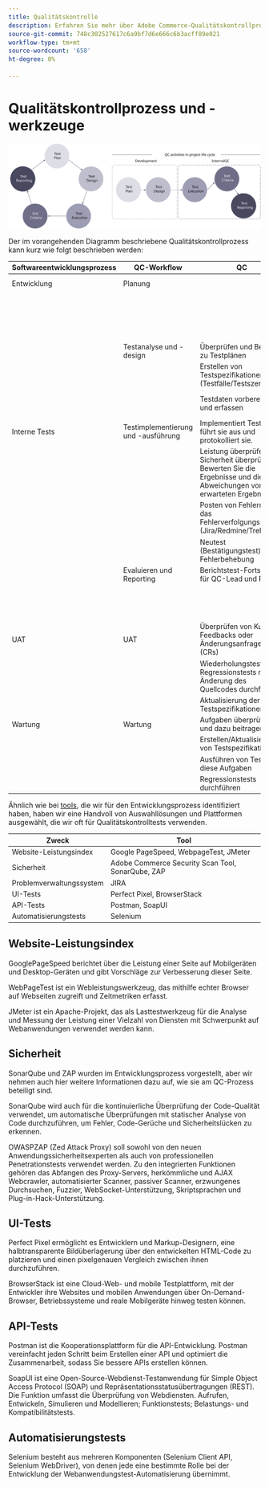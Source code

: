 ```yaml
---
title: Qualitätskontrolle
description: Erfahren Sie mehr über Adobe Commerce-Qualitätskontrollprozesse im Zusammenhang mit Implementierungsprojekten.
source-git-commit: 748c302527617c6a9bf7d6e666c6b3acff89e021
workflow-type: tm+mt
source-wordcount: '658'
ht-degree: 0%

---
```



# Qualitätskontrollprozess und -werkzeuge

![Prozessdiagramm zur Qualitätskontrolle](../../assets/playbooks/quality-control-diagram.svg)

Der im vorangehenden Diagramm beschriebene Qualitätskontrollprozess kann kurz wie folgt beschrieben werden:

<table>
<thead>
  <tr>
    <th>Softwareentwicklungsprozess</th>
    <th>QC-Workflow</th>
    <th>QC</th>
    <th>QC Leader</th>
  </tr>
</thead>
<tbody>
  <tr>
    <td>Entwicklung</td>
    <td>Planung</td>
    <td></td>
    <td>Überprüfen und Beiträge zu Testplänen</td>
  </tr>
  <tr>
    <td></td>
    <td></td>
    <td></td>
    <td>Erstellen von Testspezifikationen (Testfälle/Testszenarien)</td>
  </tr>
  <tr>
    <td></td>
    <td></td>
    <td></td>
    <td>Testdaten vorbereiten und erfassen</td>
  </tr>
  <tr>
    <td></td>
    <td>Testanalyse und -design</td>
    <td>Überprüfen und Beiträge zu Testplänen</td>
    <td>Vorbereitung, Spezifikationen</td>
  </tr>
  <tr>
    <td></td>
    <td></td>
    <td>Erstellen von Testspezifikationen (Testfälle/Testszenarien)</td>
    <td>Eine Teststrategie für das Projekt schreiben oder überprüfen</td>
  </tr>
  <tr>
    <td></td>
    <td></td>
    <td>Testdaten vorbereiten und erfassen</td>
    <td> Leitung, Leitung und Überwachung der Analyse, des Designs</td>
  </tr>
  <tr>
    <td>Interne Tests</td>
    <td>Testimplementierung und -ausführung</td>
    <td>Implementiert Tests, führt sie aus und protokolliert sie.</td>
    <td>Überwachung der Implementierung und Durchführung der Tests</td>
  </tr>
  <tr>
    <td></td>
    <td></td>
    <td>Leistung überprüfen und Sicherheit überprüfen - Bewerten Sie die Ergebnisse und die Abweichungen von den erwarteten Ergebnissen.</td>
    <td>Sicherstellen der Rückverfolgbarkeit der Tests auf Testbasis und Behalten der Fehler im Fehlerverfolgungssystem im Auge</td>
  </tr>
  <tr>
    <td></td>
    <td></td>
    <td>Posten von Fehlern in das Fehlerverfolgungssystem (Jira/Redmine/Trello)</td>
    <td>Priorisieren/Planen von Tests zur Anpassung an die vom PM definierte Projektplanung</td>
  </tr>
  <tr>
    <td></td>
    <td></td>
    <td>Neutest (Bestätigungstest) nach Fehlerbehebung</td>
    <td></td>
  </tr>
  <tr>
    <td></td>
    <td>Evaluieren und Reporting</td>
    <td>Berichtstest-Fortschritt für QC-Lead und PM</td>
    <td>Bewerten von Testergebnissen und Fortschritt</td>
  </tr>
  <tr>
    <td></td>
    <td></td>
    <td></td>
    <td>Schreiben Sie Testzusammenfassungsberichte anhand der während des Tests gesammelten Informationen.</td>
  </tr>
  <tr>
    <td>UAT</td>
    <td>UAT</td>
    <td>Überprüfen von Kunden-Feedbacks oder Änderungsanfragen (CRs)</td>
    <td>Folgemaßnahmen</td>
  </tr>
  <tr>
    <td></td>
    <td></td>
    <td>Wiederholungstests und Regressionstests nach Änderung des Quellcodes durchführen</td>
    <td>Steuern</td>
  </tr>
  <tr>
    <td></td>
    <td></td>
    <td>Aktualisierung der Testspezifikationen</td>
    <td></td>
  </tr>
  <tr>
    <td>Wartung</td>
    <td>Wartung</td>
    <td>Aufgaben überprüfen und dazu beitragen</td>
    <td>Zeit für Aufgaben überprüfen und schätzen</td>
  </tr>
  <tr>
    <td></td>
    <td></td>
    <td>Erstellen/Aktualisieren von Testspezifikationen</td>
    <td>Fortschritt der Folgetests</td>
  </tr>
  <tr>
    <td></td>
    <td></td>
    <td>Ausführen von Tests für diese Aufgaben</td>
    <td></td>
  </tr>
  <tr>
    <td></td>
    <td></td>
    <td>Regressionstests durchführen</td>
    <td></td>
  </tr>
</tbody>
</table>

Ähnlich wie bei [tools](project-management-tools.md), die wir für den Entwicklungsprozess identifiziert haben, haben wir eine Handvoll von Auswahllösungen und Plattformen ausgewählt, die wir oft für Qualitätskontrolltests verwenden.

| Zweck | Tool |
|---------------------------|---------------------------------------------------|
| Website-Leistungsindex | Google PageSpeed, WebpageTest, JMeter |
| Sicherheit | Adobe Commerce Security Scan Tool, SonarQube, ZAP |
| Problemverwaltungssystem | JIRA |
| UI-Tests | Perfect Pixel, BrowserStack |
| API-Tests | Postman, SoapUI |
| Automatisierungstests | Selenium |


## Website-Leistungsindex

GooglePageSpeed berichtet über die Leistung einer Seite auf Mobilgeräten und Desktop-Geräten und gibt Vorschläge zur Verbesserung dieser Seite.

WebPageTest ist ein Webleistungswerkzeug, das mithilfe echter Browser auf Webseiten zugreift und Zeitmetriken erfasst.

JMeter ist ein Apache-Projekt, das als Lasttestwerkzeug für die Analyse und Messung der Leistung einer Vielzahl von Diensten mit Schwerpunkt auf Webanwendungen verwendet werden kann.

## Sicherheit

SonarQube und ZAP wurden im Entwicklungsprozess vorgestellt, aber wir nehmen auch hier weitere Informationen dazu auf, wie sie am QC-Prozess beteiligt sind.

SonarQube wird auch für die kontinuierliche Überprüfung der Code-Qualität verwendet, um automatische Überprüfungen mit statischer Analyse von Code durchzuführen, um Fehler, Code-Gerüche und Sicherheitslücken zu erkennen.

OWASPZAP (Zed Attack Proxy) soll sowohl von den neuen Anwendungssicherheitsexperten als auch von professionellen Penetrationstests verwendet werden. Zu den integrierten Funktionen gehören das Abfangen des Proxy-Servers, herkömmliche und AJAX Webcrawler, automatisierter Scanner, passiver Scanner, erzwungenes Durchsuchen, Fuzzier, WebSocket-Unterstützung, Skriptsprachen und Plug-in-Hack-Unterstützung.

## UI-Tests

Perfect Pixel ermöglicht es Entwicklern und Markup-Designern, eine halbtransparente Bildüberlagerung über den entwickelten HTML-Code zu platzieren und einen pixelgenauen Vergleich zwischen ihnen durchzuführen.

BrowserStack ist eine Cloud-Web- und mobile Testplattform, mit der Entwickler ihre Websites und mobilen Anwendungen über On-Demand-Browser, Betriebssysteme und reale Mobilgeräte hinweg testen können.

## API-Tests

Postman ist die Kooperationsplattform für die API-Entwicklung. Postman vereinfacht jeden Schritt beim Erstellen einer API und optimiert die Zusammenarbeit, sodass Sie bessere APIs erstellen können.

SoapUI ist eine Open-Source-Webdienst-Testanwendung für Simple Object Access Protocol (SOAP) und Repräsentationsstatusübertragungen (REST). Die Funktion umfasst die Überprüfung von Webdiensten. Aufrufen, Entwickeln, Simulieren und Modellieren; Funktionstests; Belastungs- und Kompatibilitätstests.

## Automatisierungstests

Selenium besteht aus mehreren Komponenten (Selenium Client API, Selenium WebDriver), von denen jede eine bestimmte Rolle bei der Entwicklung der Webanwendungstest-Automatisierung übernimmt.
